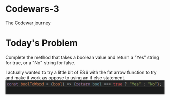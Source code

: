# Codewars-3
The Codewar journey
# Today's Problem
Complete the method that takes a boolean value and return a "Yes" string for true, or a "No" string for false.

I actually wanted to try a little bit of ES6 with the fat arrow function to try and make it work as oppose to using an if else statement.
![alt tag](https://github.com/Rizz311/Codewars-3/blob/master/codewars3.png)
